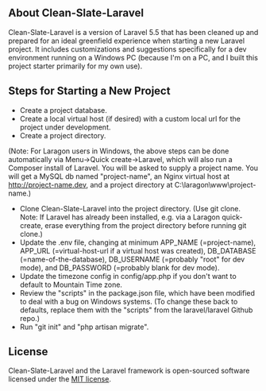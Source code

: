 
## About Clean-Slate-Laravel

Clean-Slate-Laravel is a version of Laravel 5.5 that has been cleaned up and prepared for an ideal greenfield experience when starting a new Laravel project. It includes customizations and suggestions specifically for a dev environment running on a Windows PC (because I'm on a PC, and I built this project starter primarily for my own use). 

## Steps for Starting a New Project

- Create a project database.
- Create a local virtual host (if desired) with a custom local url for the project under development.
- Create a project directory.

(Note: For Laragon users in Windows, the above steps can be done automatically via Menu->Quick create->Laravel, which will also run a Composer install of Laravel. You will be asked to supply a project name. You will get a MySQL db named "project-name", an Nginx virtual host at http://project-name.dev, and a project directory at C:\laragon\www\project-name.)

- Clone Clean-Slate-Laravel into the project directory. (Use git clone. Note: If Laravel has already been installed, e.g. via a Laragon quick-create, erase everything from the project directory before running git clone.)
- Update the .env file, changing at minimum APP_NAME (=project-name), APP_URL (=virtual-host-url if a virtual host was created), DB_DATABASE (=name-of-the-database), DB_USERNAME (=probably "root" for dev mode), and DB_PASSWORD (=probably blank for dev mode).
- Update the timezone config in config/app.php if you don't want to default to Mountain Time zone.
- Review the "scripts" in the package.json file, which have been modified to deal with a bug on Windows systems. (To change these back to defaults, replace them with the "scripts" from the laravel/laravel Github repo.)
- Run "git init" and "php artisan migrate".

## License
Clean-Slate-Laravel and the Laravel framework is open-sourced software licensed under the [MIT license](http://opensource.org/licenses/MIT).
